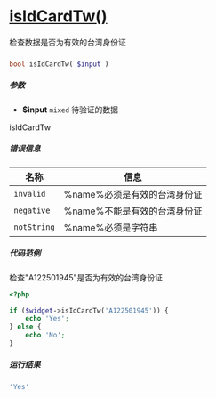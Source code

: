 [isIdCardTw()](http://twinh.github.io/widget/api/isIdCardTw)
============================================================

检查数据是否为有效的台湾身份证

### 
```php
bool isIdCardTw( $input )
```

##### 参数
* **$input** `mixed` 待验证的数据

isIdCardTw
##### 错误信息
| **名称**              | **信息**                                                       | 
|-----------------------|----------------------------------------------------------------|
| `invalid`             | %name%必须是有效的台湾身份证                                   |
| `negative`            | %name%不能是有效的台湾身份证                                   |
| `notString`           | %name%必须是字符串                                             |

##### 代码范例
检查"A122501945"是否为有效的台湾身份证
```php
<?php

if ($widget->isIdCardTw('A122501945')) {
    echo 'Yes';
} else {
    echo 'No';
}
```
##### 运行结果
```php
'Yes'
```

